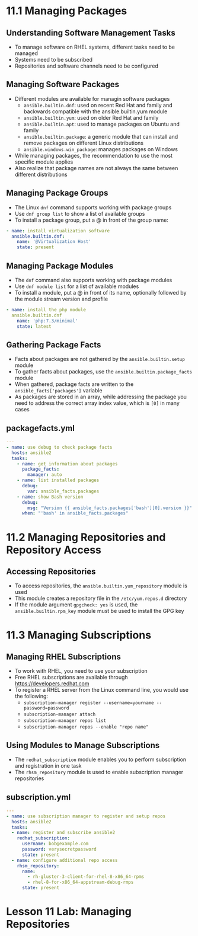# 11.1 Managing Packages
## Understanding Software Management Tasks
- To manage software on RHEL systems, different tasks need to be managed
- Systems need to be subscribed
- Repositories and software channels need to be configured

## Managing Software Packages
- Different modules are available for managin software packages
  - `ansible.builtin.dnf`: used on recent Red Hat and family and backwards compatible with the ansible.builtin.yum module
  - `ansible.builtin.yum`: used on older Red Hat and family
  - `ansible.builtin.apt`: used to manage packages on Ubuntu and family
  - `ansible.builtin.package`: a generic module that can install and remove packages on different Linux distributions
  - `ansible.windows.win_package`: manages packages on Windows
- While managing packages, the recommendation to use the most specific module applies
- Also realize that package names are not always the same between different distributions

## Managing Package Groups
- The Linux `dnf` command supports working with package groups
- Use `dnf group list` to show a list of available groups
- To install a package group, put a @ in front of the group name:

```yml
- name: install virtualization software
  ansible.builtin.dnf:
    name: '@Virtualization Host'
    state: present
```
## Managing Package Modules
- The `dnf` command also supports working with package modules
- Use `dnf module list` for a list of available modules
- To install a module, put a @ in front of its name, optionally followed by the module stream version and profile

```yml
- name: install the php module
  ansible.builtin.dnf
    name: 'php:7.3/minimal'
    state: latest
```

## Gathering Package Facts
- Facts about packages are not gathered by the `ansible.builtin.setup` module
- To gather facts about packages, use the `ansible.builtin.package_facts` module
- When gathered, package facts are written to the `ansible_facts['packages']` variable
- As packages are stored in an array, while addressing the package you need to address the correct array index value, which is `[0]` in many cases

## packagefacts.yml
```yml
---
- name: use debug to check package facts
  hosts: ansible2
  tasks:
    - name: get information about packages
      package_facts:
        manager: auto
    - name: list installed packages
      debug:
        var: ansible_facts.packages
    - name: show Bash version
      debug:
        msg: "Version {{ ansible_facts.packages['bash'][0].version }}"
      when: "'bash' in ansible_facts.packages"
```

# 11.2 Managing Repositories and Repository Access
## Accessing Repositories
- To access repositories, the `ansible.builtin.yum_repository` module is used 
- This module creates a repository file in the `/etc/yum.repos.d` directory
- If the module argument `gpgcheck: yes` is used, the `ansible.builtin.rpm_key` module must be used to install the GPG key

# 11.3 Managing Subscriptions
## Managing RHEL Subscriptions
- To work with RHEL, you need to use your subscription
- Free RHEL subscriptions are available through https://developers.redhat.com
- To register a RHEL server from the Linux command line, you would use the following:
  - `subscription-manager register --username=yourname --password=password`
  - `subscription-manager attach`
  - `subscription-manager repos list`
  - `subscription-manager repos --enable "repo name"`

## Using Modules to Manage Subscriptions
- The `redhat_subscription` module enables you to perform subscription and registration in one task
- The `rhsm_repository` module is used to enable subscription manager repositories 

## subscription.yml
```yml
---
- name: use subscription manager to register and setup repos
  hosts: ansible2
  tasks:
  - name: register and subscribe ansible2
    redhat_subscription:
      username: bob@example.com
      password: verysecretpassword
      state: present
  - name: configure additional repo access
    rhsm_repository:
      name:
        - rh-gluster-3-client-for-rhel-8-x86_64-rpms
        - rhel-8-for-x86_64-appstream-debug-rmps
      state: present
```

# Lesson 11 Lab: Managing Repositories